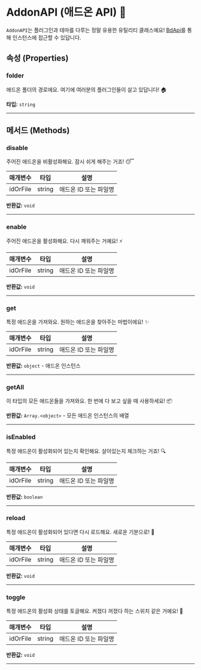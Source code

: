 # AddonAPI (애드온 API) 🎨

`AddonAPI`는 플러그인과 테마를 다루는 정말 유용한 유틸리티 클래스예요! [BdApi](./bdapi)를 통해 인스턴스에 접근할 수 있답니다. 

## 속성 (Properties)

### folder
애드온 폴더의 경로에요. 여기에 여러분의 플러그인들이 살고 있답니다! 🏠

**타입:** `string`
___


## 메서드 (Methods)

### disable
주어진 애드온을 비활성화해요. 잠시 쉬게 해주는 거죠! 😴

| 매개변수 |  타입  |       설명      |
|:----------|:------:|:----------------------:|
idOrFile|string|애드온 ID 또는 파일명

**반환값:** `void`
___

### enable
주어진 애드온을 활성화해요. 다시 깨워주는 거예요! ⚡

| 매개변수 |  타입  |       설명      |
|:----------|:------:|:----------------------:|
idOrFile|string|애드온 ID 또는 파일명

**반환값:** `void`
___

### get
특정 애드온을 가져와요. 원하는 애드온을 찾아주는 마법이에요! ✨

| 매개변수 |  타입  |       설명      |
|:----------|:------:|:----------------------:|
idOrFile|string|애드온 ID 또는 파일명

**반환값:** `object` - 애드온 인스턴스
___

### getAll
이 타입의 모든 애드온들을 가져와요. 한 번에 다 보고 싶을 때 사용하세요! 📦

**반환값:** `Array.<object>` - 모든 애드온 인스턴스의 배열
___

### isEnabled
특정 애드온이 활성화되어 있는지 확인해요. 살아있는지 체크하는 거죠! 🔍

| 매개변수 |  타입  |       설명      |
|:----------|:------:|:----------------------:|
idOrFile|string|애드온 ID 또는 파일명

**반환값:** `boolean`
___

### reload
특정 애드온이 활성화되어 있다면 다시 로드해요. 새로운 기분으로! 🔄

| 매개변수 |  타입  |       설명      |
|:----------|:------:|:----------------------:|
idOrFile|string|애드온 ID 또는 파일명

**반환값:** `void`
___

### toggle
특정 애드온의 활성화 상태를 토글해요. 켜졌다 꺼졌다 하는 스위치 같은 거예요! 🔀

| 매개변수 |  타입  |       설명      |
|:----------|:------:|:----------------------:|
idOrFile|string|애드온 ID 또는 파일명

**반환값:** `void`
___
